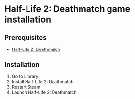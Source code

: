# Half-Life 2: Deathmatch game installation

## Prerequisites

- [Half-Life 2: Deathmatch](https://store.steampowered.com/app/320/HalfLife_2_Deathmatch/)

## Installation

1. Go to Library
2. Install Half-Life 2: Deathmatch
3. Restart Steam
4. Launch Half-Life 2: Deathmatch
